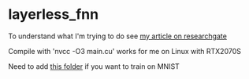 # layerless_fnn

To understand what I'm trying to do see [my article on researchgate](https://www.researchgate.net/publication/374025541_Layerless_Feedforward_Neural_Networks_with_Automatic_Architecture_Optimization)

Compile with 
'nvcc -O3 main.cu'
works for me on Linux with RTX2070S

Need to add [this folder](https://github.com/wichtounet/mnist/tree/master) if you want to train on MNIST
